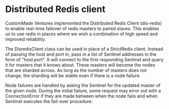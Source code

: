 Distributed Redis client 
==================================

CustomMade Ventures implemented the Distributed Redis Client (dis-redis) to 
enable real-time failover of redis masters to paired slaves. This enables us
to use redis in places where we wish a combination of high speed and
improved reliability.

The DisredisClient class can be used in place of a StrictRedis client. Instead
of passing the host and port in, pass in a list of Sentinel addresses in
the form of "host:port". It will connect to the first responding Sentinel
and query it for masters that it knows about. These masters will become the
nodes that are sharded across. As long as the number of masters does not
change, the sharding will be stable even if there is a node failure.

Node failures are handled by asking the Sentinel for the updated master of
the given node. During the initial failure, some request may error out
with a ConnectionError if they are made between when the node fails and
when Sentinel executes the fail-over procedure.
